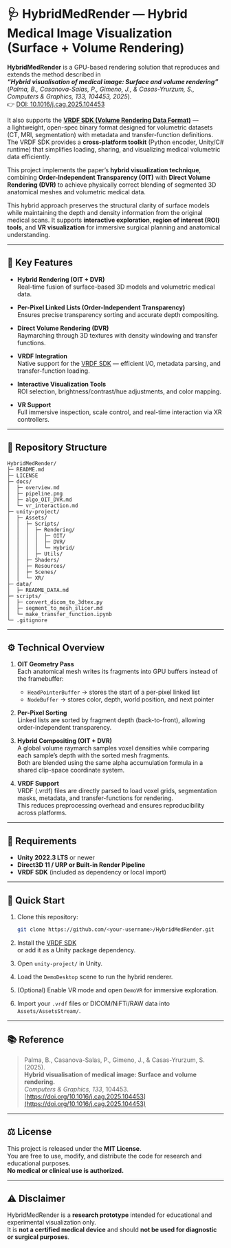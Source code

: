 # 🩺 HybridMedRender — Hybrid Medical Image Visualization (Surface + Volume Rendering)

**HybridMedRender** is a GPU-based rendering solution that reproduces and extends the method described in  
**_“Hybrid visualisation of medical image: Surface and volume rendering”_**  
(*Palma, B., Casanova-Salas, P., Gimeno, J., & Casas-Yrurzum, S., Computers & Graphics, 133, 104453, 2025*).  
👉 [DOI: 10.1016/j.cag.2025.104453](https://doi.org/10.1016/j.cag.2025.104453)

It also supports the **[VRDF SDK (Volume Rendering Data Format)](https://github.com/guillaume-schneider/vrdf-sdk)** —  
a lightweight, open-spec binary format designed for volumetric datasets (CT, MRI, segmentation) with metadata and transfer-function definitions.  
The VRDF SDK provides a **cross-platform toolkit** (Python encoder, Unity/C# runtime) that simplifies loading, sharing, and visualizing medical volumetric data efficiently.

This project implements the paper’s **hybrid visualization technique**, combining **Order-Independent Transparency (OIT)** with **Direct Volume Rendering (DVR)** to achieve physically correct blending of segmented 3D anatomical meshes and volumetric medical data.

This hybrid approach preserves the structural clarity of surface models while maintaining the depth and density information from the original medical scans. It supports **interactive exploration**, **region of interest (ROI) tools**, and **VR visualization** for immersive surgical planning and anatomical understanding.

---

## 🧠 Key Features

- **Hybrid Rendering (OIT + DVR)**  
  Real-time fusion of surface-based 3D models and volumetric medical data.

- **Per-Pixel Linked Lists (Order-Independent Transparency)**  
  Ensures precise transparency sorting and accurate depth compositing.

- **Direct Volume Rendering (DVR)**  
  Raymarching through 3D textures with density windowing and transfer functions.

- **VRDF Integration**  
  Native support for the [VRDF SDK](https://github.com/guillaume-schneider/vrdf-sdk) — efficient I/O, metadata parsing, and transfer-function loading.

- **Interactive Visualization Tools**  
  ROI selection, brightness/contrast/hue adjustments, and color mapping.

- **VR Support**  
  Full immersive inspection, scale control, and real-time interaction via XR controllers.

---

## 🧩 Repository Structure

```text
HybridMedRender/
├─ README.md
├─ LICENSE
├─ docs/
│  ├─ overview.md
│  ├─ pipeline.png
│  ├─ algo_OIT_DVR.md
│  └─ vr_interaction.md
├─ unity-project/
│  ├─ Assets/
│  │  ├─ Scripts/
│  │  │  ├─ Rendering/
│  │  │  │  ├─ OIT/
│  │  │  │  ├─ DVR/
│  │  │  │  └─ Hybrid/
│  │  │  ├─ Utils/
│  │  ├─ Shaders/
│  │  ├─ Resources/
│  │  ├─ Scenes/
│  │  └─ XR/
├─ data/
│  ├─ README_DATA.md
├─ scripts/
│  ├─ convert_dicom_to_3dtex.py
│  ├─ segment_to_mesh_slicer.md
│  └─ make_transfer_function.ipynb
└─ .gitignore
```

---

## ⚙️ Technical Overview

1. **OIT Geometry Pass**  
   Each anatomical mesh writes its fragments into GPU buffers instead of the framebuffer:  
   - `HeadPointerBuffer` → stores the start of a per-pixel linked list  
   - `NodeBuffer` → stores color, depth, world position, and next pointer  

2. **Per-Pixel Sorting**  
   Linked lists are sorted by fragment depth (back-to-front), allowing order-independent transparency.

3. **Hybrid Compositing (OIT + DVR)**  
   A global volume raymarch samples voxel densities while comparing each sample’s depth with the sorted mesh fragments.  
   Both are blended using the same alpha accumulation formula in a shared clip-space coordinate system.

4. **VRDF Support**  
   VRDF (.vrdf) files are directly parsed to load voxel grids, segmentation masks, metadata, and transfer-functions for rendering.  
   This reduces preprocessing overhead and ensures reproducibility across platforms.

---

## 🧰 Requirements

- **Unity 2022.3 LTS** or newer  
- **Direct3D 11 / URP or Built-in Render Pipeline**  
- **VRDF SDK** (included as dependency or local import)  

---

## 🚀 Quick Start

1. Clone this repository:
   ```bash
   git clone https://github.com/<your-username>/HybridMedRender.git
   ```
2. Install the [VRDF SDK](https://github.com/guillaume-schneider/vrdf-sdk)  
   or add it as a Unity package dependency.

3. Open `unity-project/` in Unity.
4. Load the `DemoDesktop` scene to run the hybrid renderer.
5. (Optional) Enable VR mode and open `DemoVR` for immersive exploration.
6. Import your `.vrdf` files or DICOM/NiFTi/RAW data into `Assets/AssetsStream/`.

---

## 📚 Reference

> Palma, B., Casanova-Salas, P., Gimeno, J., & Casas-Yrurzum, S. (2025).  
> **Hybrid visualisation of medical image: Surface and volume rendering.**  
> *Computers & Graphics, 133*, 104453.  
> [https://doi.org/10.1016/j.cag.2025.104453](https://doi.org/10.1016/j.cag.2025.104453)

---

## ⚖️ License

This project is released under the **MIT License**.  
You are free to use, modify, and distribute the code for research and educational purposes.  
**No medical or clinical use is authorized.**

---

## ⚠️ Disclaimer

HybridMedRender is a **research prototype** intended for educational and experimental visualization only.  
It is **not a certified medical device** and should **not be used for diagnostic or surgical purposes**.
